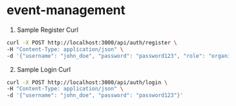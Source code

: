 # event-management

1. Sample Register Curl

```bash
curl -X POST http://localhost:3000/api/auth/register \
-H "Content-Type: application/json" \
-d '{"username": "john_doe", "password": "password123", "role": "organizer"}'
```

2. Sample Login Curl

```bash
curl -X POST http://localhost:3000/api/auth/login \
-H "Content-Type: application/json" \
-d '{"username": "john_doe", "password": "password123"}'
```